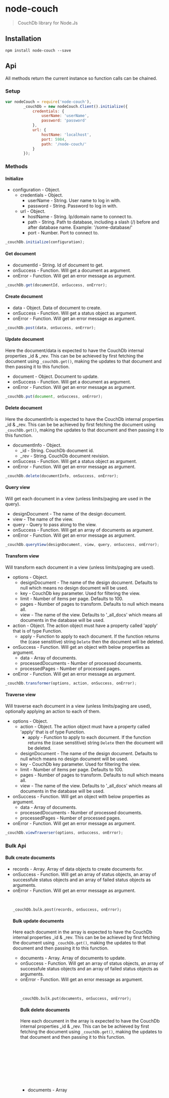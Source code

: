 # node-couch

> CouchDb library for Node.Js

## Installation
```shell
npm install node-couch --save
```

## Api
All methods return the current instance so function calls can be chained.

### Setup
```js
var nodeCouch = require('node-couch'),
        _couchDb = new nodeCouch.Client().initialize({
            credentials: {
                userName: 'userName',
                password: 'password'
            },
            url: {
                hostName: 'localhost',
                port: 5984,
                path: '/node-couch/'
            }
        });
```

### Methods

#### Initialize
* configuration - Object.
  * credentials - Object.
    * userName - String. User name to log in with.
    * password - String. Password to log in with.
  * url - Object.
    * hostName - String. Ip/domain name to connect to.
    * path - String. Path to database, including a slash (/) before and after database name. Example: '/some-database/'
    * port - Number. Port to connect to.

```js
_couchDb.initialize(configuration);
```

#### Get document
* documentId - String. Id of document to get.
* onSuccess - Function. Will get a document as argument.
* onError - Function. Will get an error message as argument.

```js
_couchDb.get(documentId, onSuccess, onError);
```

#### Create document
* data - Object. Data of document to create.
* onSuccess - Function. Will get a status object as argument.
* onError - Function. Will get an error message as argument.

```js
_couchDb.post(data, onSuccess, onError);
```

#### Update document
Here the document/data is expected to have the CouchDb internal properties _id & _rev. This can be be achieved by first fetching the document using `_couchDb.get()`, making the updates to that document and then passing it to this function.

* document - Object. Document to update.
* onSuccess - Function. Will get a document as argument.
* onError - Function. Will get an error message as argument.

```js
_couchDb.put(document, onSuccess, onError);
```

#### Delete document
Here the documentInfo is expected to have the CouchDb internal properties _id & _rev. This can be be achieved by first fetching the document using `_couchDb.get()`, making the updates to that document and then passing it to this function.

* documentInfo - Object.
  * _id - String. CouchDb document id.
  * _rev - String. CouchDb document revision.
* onSuccess - Function. Will get a status object as argument.
* onError - Function. Will get an error message as argument.

```js
_couchDb.delete(documentInfo, onSuccess, onError);
```

#### Query view
Will get each document in a view (unless limits/paging are used in the query).

* designDocument - The name of the design document.
* view - The name of the view.
* query - Query to pass along to the view.
* onSuccess - Function. Will get an array of documents as argument.
* onError - Function. Will get an error message as argument.

```js
_couchDb.queryView(designDocument, view, query, onSuccess, onError);
```

#### Transform view
Will transform each document in a view (unless limits/paging are used).

* options - Object.
  * designDocument - The name of the design document. Defaults to null which means no design document will be used.
  * key - CouchDb key parameter. Used for filtering the view.
  * limit - Number of items per page. Defaults to 100.
  * pages - Number of pages to transform. Defaults to null which means all.
  * view - The name of the view. Defaults to '_all_docs' which means all documents in the database will be used.
* action - Object. The action object must have a property called 'apply' that is of type Function.
  * apply - Function to apply to each document. If the function returns the (case senstitive) string `Delete` then the document will be deleted.
* onSuccess - Function. Will get an object with below properties as argument.
    * data - Array of documents.
    * processedDocuments - Number of processed documents.
    * processedPages - Number of processed pages.
* onError - Function. Will get an error message as argument.

```js
_couchDb.transformer(options, action, onSuccess, onError);
```

#### Traverse view
Will traverse each document in a view (unless limits/paging are used), optionally applying an action to each of them.

* options - Object.
  * action - Object. The action object must have a property called 'apply' that is of type Function.
    * apply - Function to apply to each document. If the function returns the (case senstitive) string `Delete` then the document will be deleted.
  * designDocument - The name of the design document. Defaults to null which means no design document will be used.
  * key - CouchDb key parameter. Used for filtering the view.
  * limit - Number of items per page. Defaults to 100.
  * pages - Number of pages to transform. Defaults to null which means all.
  * view - The name of the view. Defaults to '_all_docs' which means all documents in the database will be used.
* onSuccess - Function. Will get an object with below properties as argument.
    * data - Array of documents.
    * processedDocuments - Number of processed documents.
    * processedPages - Number of processed pages.
* onError - Function. Will get an error message as argument.

```js
_couchDb.viewTraverser(options, onSuccess, onError);
```

### Bulk Api

#### Bulk create documents
* records - Array<Object>. Array of data objects to create documents for.
* onSuccess - Function. Will get an array of status objects, an array of successfule status objects and an array of failed status objects as arguments.
* onError - Function. Will get an error message as argument.

&nbsp;
    
    _couchDb.bulk.post(records, onSuccess, onError);
    

#### Bulk update documents
Here each document in the array is expected to have the CouchDb internal properties _id & _rev. This can be be achieved by first fetching the document using `_couchDb.get()`, making the updates to that document and then passing it to this function.

* documents - Array<Object>. Array of documents to update.
* onSuccess - Function. Will get an array of status objects, an array of successfule status objects and an array of failed status objects as arguments.
* onError - Function. Will get an error message as argument.

&nbsp;
    
    _couchDb.bulk.put(documents, onSuccess, onError);
    

#### Bulk delete documents
Here each document in the array is expected to have the CouchDb internal properties _id & _rev. This can be be achieved by first fetching the document using `_couchDb.get()`, making the updates to that document and then passing it to this function.

* documents - Array<Object>. Array of documents to delete.
* onSuccess - Function. Will get an array of status objects, an array of successfule status objects and an array of failed status objects as arguments.
* onError - Function. Will get an error message as argument.

&nbsp;
    
    _couchDb.bulk.delete(documents, onSuccess, onError);
    

### Mappers

#### nodeCouch.Mappers.Response.View
Maps a view response into an array of documents, optionally removing the CouchDb internal properties.

```js
var _viewResponseMapper = new nodeCouch.Mappers.Response.View(),
        _removeInternalProperties = false,
        _documents = _viewResponseMapper.map(viewResponse, _removeInternalProperties);
```

#### nodeCouch.Mappers.Response.Document
Maps a document response into a document object, optionally removing the CouchDb internal properties.

```js
var _documentResponseMapper = new nodeCouch.Mappers.Response.Document(),
        _removeInternalProperties = false,
        _documents = _documentResponseMapper.map(documentResponse, _removeInternalProperties);
```

## Examples

### View Traverser
_Traverse view && return all data_

```js
var nodeCouch = require('node-couch'),
        _couchDb = new nodeCouch.Client().initialize({
            credentials: {
                userName: 'userName',
                password: 'password'
            },
            url: {
                hostName: 'localhost',
                port: 5984,
                path: '/node-couch/'
            }
        });

_couchDb.viewTraverser({
    designDocument: 'SomeType',
    view: 'BySomeId'
}, function (response) {
    var data = new nodeCouch.Mappers.Response.View().map(response.data),
            _documentMapper = new nodeCouch.Mappers.Response.Document();

    for (var d in data) {
        if (!data.hasOwnProperty(d)) continue;

        console.log(_documentMapper.map(data[d]));
    }
}, function (error) {});
```

### Transformer
_Traverse view && apply update to each document_

```js
var nodeCouch = require('node-couch'),
        _couchDb = new nodeCouch.Client().initialize({
            credentials: {
                userName: 'userName',
                password: 'password'
            },
            url: {
                hostName: 'localhost',
                port: 5984,
                path: '/node-couch/'
            }
        });

_couchDb.transformer({
    designDocument: 'SomeType',
    view: 'BySomeId'
}, {
    apply: function (document) {
        if (!document.dummy) {
            document.dummy = 'asdf';
        }
        else {
            delete document['dummy'];
        }

        return document;
    }
}, function (response) {
    console.log(response);
}, function (error) {});
```

## Contributing
In lieu of a formal styleguide, take care to maintain the existing coding style. Add unit tests for any new or changed functionality.

## Release History

 * 2016-08-19   v1.0.5   Fix for weird GitHub Markdown syntax.
 * 2016-08-19   v1.0.4   Fixed typo.
 * 2016-08-19   v1.0.3   Added more docs.
 * 2016-08-19   v1.0.2   Added more docs and removed peerDependencies.
 * 2016-06-13   v1.0.1   Fixed peerDependencies.
 * 2016-05-11   v1.0.0   Initial version.